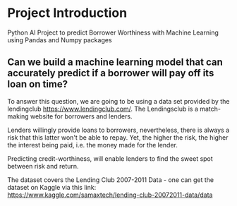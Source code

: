 # Project Introduction

Python AI Project to predict Borrower Worthiness with Machine Learning using Pandas and Numpy packages

## Can we build a machine learning model that can accurately predict if a borrower will pay off its loan on time?

To answer this question, we are going to be using a data set provided by the lendingclub https://www.lendingclub.com/. The Lendingsclub is a match-making website for borrowers and lenders.

Lenders willingly provide loans to borrowers, nevertheless, there is always a risk that this latter won't be able to repay. Yet, the higher the risk, the higher the interest being paid, i.e. the money made for the lender.

Predicting credit-worthiness, will enable lenders to find the sweet spot between risk and return.

The dataset covers the Lending Club 2007-2011 Data - one can get the dataset on Kaggle via this link: https://www.kaggle.com/samaxtech/lending-club-20072011-data/data
